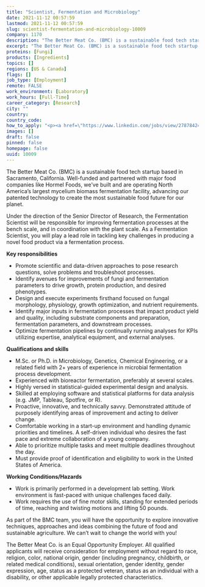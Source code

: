 ```yaml
---
title: "Scientist, Fermentation and Microbiology"
date: 2021-11-12 00:57:59
lastmod: 2021-11-12 00:57:59
slug: scientist-fermentation-and-microbiology-10009
company: 1170
description: "The Better Meat Co. (BMC) is a sustainable food tech startup based in Sacramento, California. Well-funded and partnered with major food companies like Hormel Foods, we’ve built and are operating North America’s largest mycelium biomass fermentation facility, advancing our patented technology to create the most sustainable food future for our planet. "
excerpt: "The Better Meat Co. (BMC) is a sustainable food tech startup based in Sacramento, California. Well-funded and partnered with major food companies like Hormel Foods, we’ve built and are operating North America’s largest mycelium biomass fermentation facility, advancing our patented technology to create the most sustainable food future for our planet. "
proteins: [Fungi]
products: [Ingredients]
topics: []
regions: [US & Canada]
flags: []
job_type: [Employment]
remote: FALSE
work_environment: [Laboratory]
work_hours: [Full-Time]
career_category: [Research]
city: ""
country: 
country_code: 
how_to_apply: "<p><a href=\"https://www.linkedin.com/jobs/view/2787842474/\">https://www.linkedin.com/jobs/view/2787842474/</a></p>"
images: []
draft: false
pinned: false
homepage: false
uuid: 10009
---
```

<p>The Better Meat Co. (BMC) is a sustainable food tech startup based in Sacramento, California. Well-funded and partnered with major food companies like Hormel Foods, we’ve built and are operating North America’s largest mycelium biomass fermentation facility, advancing our patented technology to create the most sustainable food future for our planet. </p>
<p>Under the direction of the Senior Director of Research, the Fermentation Scientist will be responsible for improving fermentation processes at the bench scale, and in coordination with the plant scale. As a Fermentation Scientist, you will play a lead role in tackling key challenges in producing a novel food product via a fermentation process.</p>
<p><strong>Key responsibilities</strong></p>
<ul>
<li>Promote scientific and data-driven approaches to pose research questions, solve problems and troubleshoot processes.</li>
<li>Identify avenues for improvements of fungi and fermentation parameters to drive growth, protein production, and desired phenotypes.</li>
<li>Design and execute experiments firsthand focused on fungal morphology, physiology, growth optimization, and nutrient requirements.</li>
<li>Identify major inputs in fermentation processes that impact product yield and quality, including substrate components and preparation, fermentation parameters, and downstream processes.</li>
<li>Optimize fermentation pipelines by continually running analyses for KPIs utilizing expertise, analytical equipment, and external analyses.</li>
</ul>
<p><strong>Qualifications and skills</strong></p>
<ul>
<li>M.Sc. or Ph.D. in Microbiology, Genetics, Chemical Engineering, or a related field with 2+ years of experience in microbial fermentation process development.</li>
<li>Experienced with bioreactor fermentation, preferably at several scales. </li>
<li>Highly versed in statistical-guided experimental design and analysis. </li>
<li>Skilled at employing software and statistical platforms for data analysis (e.g. JMP, Tableau, Spotfire, or R).</li>
<li>Proactive, innovative, and technically savvy. Demonstrated attitude of purposely identifying areas of improvement and acting to deliver change.</li>
<li>Comfortable working in a start-up environment and handling dynamic priorities and timelines. A self-driven individual who desires the fast pace and extreme collaboration of a young company.</li>
<li>Able to prioritize multiple tasks and meet multiple deadlines throughout the day.</li>
<li>Must provide proof of identification and eligibility to work in the United States of America.</li>
</ul>
<p><strong>Working Conditions/Hazards</strong></p>
<ul>
<li>Work is primarily performed in a development lab setting. Work environment is fast-paced with unique challenges faced daily.</li>
<li>Work requires the use of fine motor skills, standing for extended periods of time, reaching and twisting motions and lifting 50 pounds.</li>
</ul>
<p>As part of the BMC team, you will have the opportunity to explore innovative techniques, approaches and ideas combining the future of food and sustainable agriculture. We can’t wait to change the world with you!</p>
<p>The Better Meat Co. is an Equal Opportunity Employer. All qualified applicants will receive consideration for employment without regard to race, religion, color, national origin, gender (including pregnancy, childbirth, or related medical conditions), sexual orientation, gender identity, gender expression, age, status as a protected veteran, status as an individual with a disability, or other applicable legally protected characteristics.</p>
